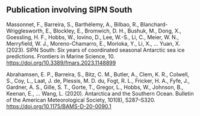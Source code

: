 ## Publication involving SIPN South

Massonnet, F., Barreira, S., Barthélemy, A., Bilbao, R., Blanchard-Wrigglesworth, E., Blockley, E., Bromwich, D. H., Bushuk, M., Dong, X., Goessling, H. F., Hobbs, W., Iovino, D., Lee, W.-S., Li, C., Meier, W. N., Merryfield, W. J., Moreno-Chamarro, E., Morioka, Y., Li, X., … Yuan, X. (2023). SIPN South: Six years of coordinated seasonal Antarctic sea ice predictions. Frontiers in Marine Science, 10. https://doi.org/10.3389/fmars.2023.1148899

Abrahamsen, E. P., Barreira, S., Bitz, C. M., Butler, A., Clem, K. R., Colwell, S., Coy, L., Laat, J. de, Plessis, M. D. du, Fogt, R. L., Fricker, H. A., Fyfe, J., Gardner, A. S., Gille, S. T., Gorte, T., Gregor, L., Hobbs, W., Johnson, B., Keenan, E., … Wang, L. (2020). Antarctica and the Southern Ocean. Bulletin of the American Meteorological Society, 101(8), S287–S320. https://doi.org/10.1175/BAMS-D-20-0090.1

